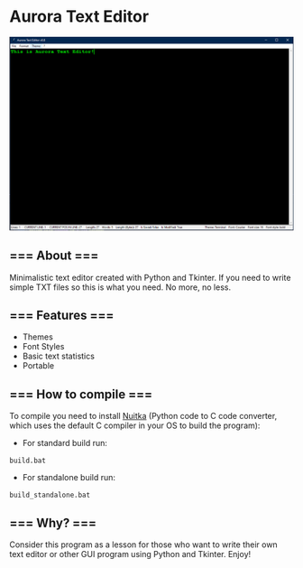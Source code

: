 # Aurora Text Editor
<img src = "https://github.com/QuantumWizard888/Aurora-Text-Editor/blob/main/PREVIEW.PNG">

## === About ===
Minimalistic text editor created with Python and Tkinter. If you need to write simple TXT files so this is what you need. No more, no less.

## === Features ===
- Themes
- Font Styles
- Basic text statistics
- Portable

## === How to compile ===
To compile you need to install [Nuitka](https://nuitka.net/) (Python code to C code converter, which uses the default C compiler in your OS to build the program):
 - For standard build run:
```
build.bat
```

 - For standalone build run:
```
build_standalone.bat
```

## === Why? ===
Consider this program as a lesson for those who want to write their own text editor or other GUI program using Python and Tkinter. Enjoy!
